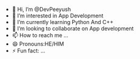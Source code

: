 - 👋 Hi, I’m @DevPeeyush
- 👀 I’m interested in App Development
- 🌱 I’m currently learning Python And C++
- 💞️ I’m looking to collaborate on App development 
- 📫 How to reach me ...
- 😄 Pronouns:HE/HIM
- ⚡ Fun fact: ...

<!---
DevPeeyush/DevPeeyush is a ✨ special ✨ repository because its `README.md` (this file) appears on your GitHub profile.
You can click the Preview link to take a look at your changes.
--->
